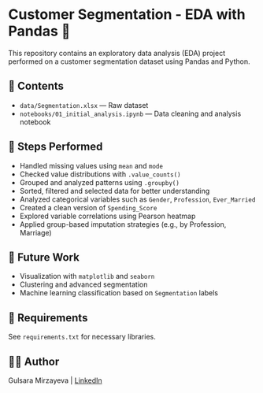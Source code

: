 # Customer Segmentation - EDA with Pandas 🧪

This repository contains an exploratory data analysis (EDA) project performed on a customer segmentation dataset using Pandas and Python.

## 📁 Contents

- `data/Segmentation.xlsx` — Raw dataset
- `notebooks/01_initial_analysis.ipynb` — Data cleaning and analysis notebook

## 🧹 Steps Performed

- Handled missing values using `mean` and `mode`
- Checked value distributions with `.value_counts()`
- Grouped and analyzed patterns using `.groupby()`
- Sorted, filtered and selected data for better understanding
- Analyzed categorical variables such as `Gender`, `Profession`, `Ever_Married`
- Created a clean version of `Spending_Score`
- Explored variable correlations using Pearson heatmap
- Applied group-based imputation strategies (e.g., by Profession, Marriage)

## 🚀 Future Work

- Visualization with `matplotlib` and `seaborn`
- Clustering and advanced segmentation
- Machine learning classification based on `Segmentation` labels

## 📌 Requirements

See `requirements.txt` for necessary libraries.

## 👩‍💻 Author

Gulsara Mirzayeva | [LinkedIn](https://www.linkedin.com/in/gulsara-mirzayeva/)
